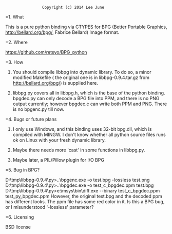 
                    Copyright (c) 2014 Lee June

=1. What

This is a pure python binding via CTYPES for BPG (Better Portable Graphics,
http://bellard.org/bpg/, Fabrice Bellard)  Image format.

=2. Where

https://github.com/retsyo/BPG_python

=3. How

1) You should compile libbpg into dynamic library. To do so, a minor modified
Makefile ( the original one is in libbpg-0.9.4.tar.gz from http://bellard.org/bpg/)
is supplied here.

2) libbpg.py covers all in libbpg.h, which is the base of the python binding.
bpgdec.py can only decode a BPG file into PPM, and there is no PNG output currently;
however bpgdec.c can write both PPM and PNG.
There is no bpgenc.py till now.


=4. Bugs or future plans

1) I only use Windows, and this binding uses 32-bit bpg.dll, which is compiled
with MINGW. I don't know whether all python source files runs ok on Linux with
your fresh dynamic library.

2) Maybe there needs more 'cast' in some functions in libbpg.py.

3) Maybe later, a PIL/Pillow plugin for I/O BPG

=5. Bug in BPG?

D:\tmp\libbpg-0.9.4\py>..\bpgenc.exe -o test.bpg -lossless test.png
D:\tmp\libbpg-0.9.4\py>..\bpgdec.exe -o test_c_bpgdec.ppm test.bpg
D:\tmp\libbpg-0.9.4\py>e:\msys\bin\diff.exe --binary test_c_bpgdec.ppm test_py_bpgdec.ppm
However, the original test.bpg and the decoded ppm has different looks. The ppm file has some
red color in it.
Is this a BPG bug, or I misunderstood '-lossless' parameter?

=6. Licensing

BSD license